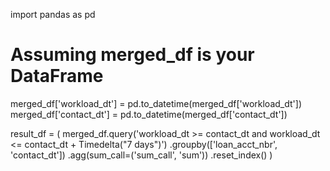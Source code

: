 import pandas as pd

# Assuming merged_df is your DataFrame
merged_df['workload_dt'] = pd.to_datetime(merged_df['workload_dt'])
merged_df['contact_dt'] = pd.to_datetime(merged_df['contact_dt'])

result_df = (
    merged_df.query('workload_dt >= contact_dt and workload_dt <= contact_dt + Timedelta("7 days")')
    .groupby(['loan_acct_nbr', 'contact_dt'])
    .agg(sum_call=('sum_call', 'sum'))
    .reset_index()
)

